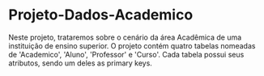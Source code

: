 # Projeto-Dados-Academico
Neste projeto, trataremos sobre o cenário da área Acadêmica de uma instituição de ensino superior. O projeto contém quatro tabelas nomeadas de 'Academico', 'Aluno', 'Professor' e 'Curso'.
Cada tabela possui seus atributos, sendo um deles as primary keys. 
